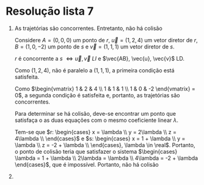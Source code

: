 # Resolução lista 7

1. As trajetórias são concorrentes. Entretanto, não há colisão
	
	Considere $A = (0,0,0)$ um ponto de $r$, $\vec{u} = (1,2,4)$ um vetor diretor de $r$, $B = (1, 0, -2)$ um ponto de $s$ e $\vec{v} = (1, 1, 1)$ um vetor diretor de $s$.
	
	$r$ é concorrente a $s$ $\Leftrightarrow \vec{u}, \vec{v}\:LI$ e $\vec{AB}, \vec{u}, \vec{v}$ LD.

	Como $(1,2,4)$, não é paralelo a $(1, 1, 1)$, a primeira condição está satisfeita.

	Como $\begin{vmatrix} 1 & 2 & 4 \\ 1 & 1 & 1 \\ 1 & 0 & -2 \end{vmatrix} = 0$, a segunda condição é satisfeita e, portanto, as trajetórias são concorrentes.

	Para determinar se há colisão, deve-se encontrar um ponto que satisfaça o as duas equações com o mesmo coeficiente linear $\lambda$.

	Tem-se que $r: \begin{cases}
	x = \lambda \\
	y = 2\lambda \\
	z = 4\lambda \\
	\end{cases}$ e $s: \begin{cases}
	x = 1 + \lambda \\
	y = \lambda \\
	z = -2 + \lambda \\
	\end{cases}, \lambda \in \real$. Portanto, o ponto de colisão teria que satisfazer o sistema $\begin{cases}
	\lambda = 1 + \lambda \\
	2\lambda = \lambda \\
	4\lambda = -2 + \lambda
	\end{cases}$, que é impossível. Portanto, não há colisão

2. 